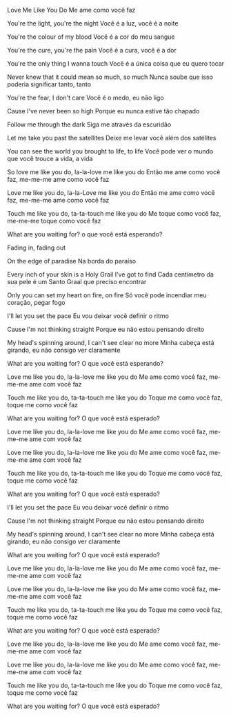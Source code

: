 Love Me Like You Do
Me ame como você faz

You're the light, you're the night
Você é a luz, você é a noite

You're the colour of my blood
Você é a cor do meu sangue

You're the cure, you're the pain
Você é a cura, você é a dor

You're the only thing I wanna touch
Você é a única coisa que eu quero tocar

Never knew that it could mean so much, so much
Nunca soube que isso poderia significar tanto, tanto

You're the fear, I don't care
Você é o medo, eu não ligo

Cause I've never been so high
Porque eu nunca estive tão chapado

Follow me through the dark
Siga me através da escuridão

Let me take you past the satellites
Deixe me levar você além dos satélites

You can see the world you brought to life, to life
Você pode ver o mundo que você trouce a vida, a vida

So love me like you do, la-la-love me like you do
Então me ame como você faz, me-me-me ame como você faz

Love me like you do, la-la-Love me like you do
Então me ame como você faz, me-me-me ame como você faz

Touch me like you do, ta-ta-touch me like you do
Me toque como você faz, me-me-me toque como você faz

What are you waiting for? 
o que você está esperando?

Fading in, fading out


On the edge of paradise
Na borda do paraíso

Every inch of your skin is a Holy Grail I've got to find
Cada centímetro da sua pele é um Santo Graal que preciso encontrar

Only you can set my heart on fire, on fire
Só você pode incendiar meu coração, pegar fogo

I'll let you set the pace
Eu vou deixar você definir o ritmo

Cause I'm not thinking straight
Porque eu não estou pensando direito

My head's spinning around, I can't see clear no more
Minha cabeça está girando, eu não consigo ver claramente

What are you waiting for? 
O que você está esperando?

Love me like you do, la-la-love me like you do
Me ame como você faz, me-me-me ame com você faz

Touch me like you do, ta-ta-touch me like you do
Toque me como você faz, toque me como você faz

What are you waiting for? 
O que você está esperado?

Love me like you do, la-la-love me like you do
Me ame como você faz, me-me-me ame com você faz

Love me like you do, la-la-love me like you do
Me ame como você faz, me-me-me ame com você faz

Touch me like you do, ta-ta-touch me like you do
Toque me como você faz, toque me como você faz

What are you waiting for? 
O que você está esperado?

I'll let you set the pace
Eu vou deixar você definir o ritmo

Cause I'm not thinking straight
Porque eu não estou pensando direito

My head's spinning around, I can't see clear no more
Minha cabeça está girando, eu não consigo ver claramente

What are you waiting for? 
O que você está esperado?

Love me like you do, la-la-love me like you do
Me ame como você faz, me-me-me ame com você faz

Love me like you do, la-la-love me like you do
Me ame como você faz, me-me-me ame com você faz

Touch me like you do, ta-ta-touch me like you do
Toque me como você faz, toque me como você faz

What are you waiting for?
O que você está esperado?

Love me like you do, la-la-love me like you do
Me ame como você faz, me-me-me ame com você faz

Love me like you do, la-la-love me like you do
Me ame como você faz, me-me-me ame com você faz

Touch me like you do, ta-ta-touch me like you do
Toque me como você faz, toque me como você faz

What are you waiting for? 
O que você está esperado?


